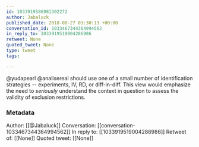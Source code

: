 ```yaml
---
id: 1033919586981302272
author: Jabaluck
published_date: 2018-08-27 03:30:13 +00:00
conversation_id: 1033467344364994562
in_reply_to: 1033919519004286986
retweet: None
quoted_tweet: None
type: tweet
tags:

---
```


@yudapearl @analisereal should use one of a small number of identification strategies -- experiments, IV, RD, or diff-in-diff. This view would emphasize the need to *seriously* understand the context in question to assess the validity of exclusion restrictions.

### Metadata

Author: [[@Jabaluck]]
Conversation: [[conversation-1033467344364994562]]
In reply to: [[1033919519004286986]]
Retweet of: [[None]]
Quoted tweet: [[None]]
